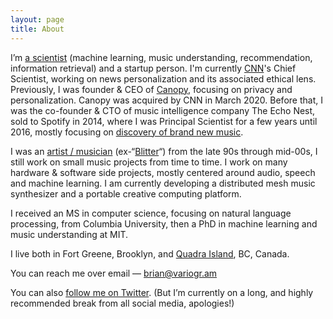 ```yaml
---
layout: page
title: About
---
```


<p>I&#8217;m <a href="https://scholar.google.com/citations?user=eiTakp4AAAAJ&amp;hl=en">a scientist</a> (machine learning, music understanding, recommendation, information retrieval) and a startup person.  I'm currently <a href="https://cnn.com">CNN</a>'s Chief Scientist, working on news personalization and its associated ethical lens. Previously, I was founder &amp; CEO of <a href="https://canopy.cr/">Canopy</a>, focusing on privacy and personalization. Canopy was acquired by CNN in March 2020. Before that, I was the co-founder &amp; CTO of music intelligence company The Echo Nest, sold to Spotify in 2014, where I was Principal Scientist for a few years until 2016, mostly focusing on <a href="/2015/07/31/fresh-finds/">discovery of brand new music</a>. 

<p>I was an <a href="/2009/11/30/a-singular-christmas-2004/">artist / musician</a> (ex-&#8220;<a href="https://soundcloud.com/bwhitman">Blitter</a>&#8220;) from the late 90s through mid-00s, I still work on small music projects from time to time. I work on many hardware &amp; software side projects, mostly centered around audio, speech and machine learning. I am currently developing a distributed mesh music synthesizer and a portable creative computing platform.</p>

<p>I received an MS in computer science, focusing on natural language processing, from Columbia University, then a PhD in machine learning and music understanding at MIT.</p>

<p>I live both in Fort Greene, Brooklyn, and <a href="https://en.wikipedia.org/wiki/Quadra_Island">Quadra Island</a>, BC, Canada. </p>

<p>You can reach me over email &#8212; <a href="mailto:brian@variogr.am">brian@variogr.am</a></p>

<p>You can also <a href="https://twitter.com/bwhitman">follow me on Twitter</a>. (But I&#8217;m currently on a long, and highly recommended break from all social media, apologies!)</p>